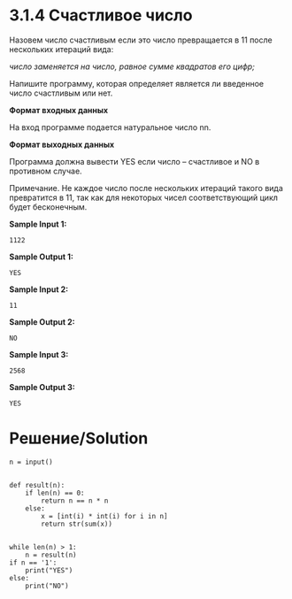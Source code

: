 # 3.1.4 Счастливое число 
Назовем число счастливым если это число превращается в 11 после нескольких итераций вида:

_число заменяется на число, равное сумме квадратов его цифр;_

Напишите программу, которая определяет является ли введенное число счастливым или нет.

**Формат входных данных**

На вход программе подается натуральное число nn.

**Формат выходных данных**

Программа должна вывести YES если число – счастливое и NO в противном случае.

Примечание. Не каждое число после нескольких итераций такого вида превратится в 11, так как для некоторых чисел соответствующий цикл будет бесконечным.

**Sample Input 1:**
```
1122
```
**Sample Output 1:**
```
YES
```
**Sample Input 2:**
```
11
```
**Sample Output 2:**
```
NO
```
**Sample Input 3:**
```
2568
```
**Sample Output 3:**
```
YES
```
# Решение/Solution

```
n = input()


def result(n):
    if len(n) == 0:
        return n == n * n
    else:
        x = [int(i) * int(i) for i in n]
        return str(sum(x))


while len(n) > 1:
    n = result(n)
if n == '1':
    print("YES")
else:
    print("NO")
```
